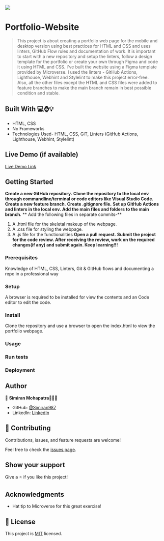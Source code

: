 ![](https://img.shields.io/badge/Microverse-blueviolet)
# Portfolio-Website


> This project is about creating a portfolio web page for the mobile and desktop version using best practices for HTML and CSS and uses linters, GitHub Flow rules and documentation of work. It is important to start with a new repository and setup the linters, follow a design template for the portfolio or create your own through Figma and code it using HTML and CSS. I've built the website using a Figma template provided by Microverse.
       I used the linters - GitHub Actions, Lighthouse, Webhint and Stylelint to make this project error-free. Also, all the other files except the HTML and CSS files were added to feature branches to make the main branch remain in best possible condition and stable.
   
## Built With 💻⌚️💡

- HTML, CSS
- No Frameworks
- Technologies Used- HTML, CSS, GIT, Linters (GitHub Actions, Lighthouse, Webhint, Stylelint)


## Live Demo (if available)


[Live Demo Link](https://simiran987.github.io/Portfolio-Website-Project/)

## Getting Started
**Create a new GitHub repository.**
**Clone the repository to the local env through commandline/terminal or code editors like Visual Studio Code.**
**Create a new feature branch.**
**Create .gitignore file.**
**Set up GitHub Actions and linters in the local env.**
**Add the main files and folders to the main branch.**
** Add the following files in separate commits-**
1. A .html file for the skeletal makeup of the webpage.
2. A .css file for styling the webpage.
3. A .js file for the functionalities
**Open a pull request.**
**Submit the project for the code review.**
**After receiving the review, work on the required changes(if any) and submit again. Keep learning!!!**

### Prerequisites
Knowledge of HTML, CSS, Linters, Git & GitHub flows and documenting a repo in a professional way

### Setup
A browser is required to be installed for view the contents and an Code editor to edit the code.

### Install
Clone the repository and use a browser to open the index.html to view the portfolio webpage.

### Usage

### Run tests

### Deployment

## Author

👤 **Simiran Mohapatra**👩🏻‍💼

- GitHub: [@Simiran987](https://github.com/Simiran987)
- LinkedIn: [LinkedIn](https://linkedin.com/in/simiran-mohapatra)


## 🤝 Contributing

Contributions, issues, and feature requests are welcome!

Feel free to check the [issues page](../../issues/).


## Show your support

Give a ⭐️ if you like this project!

## Acknowledgments

- Hat tip to Microverse for this great exercise!

## 📝 License

This project is [MIT](./MIT.md) licensed.
